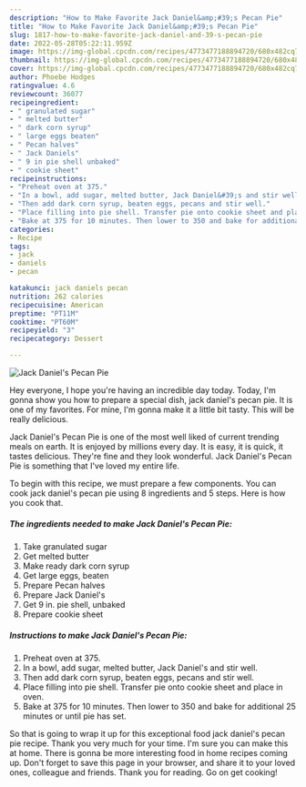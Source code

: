 ```yaml
---
description: "How to Make Favorite Jack Daniel&amp;#39;s Pecan Pie"
title: "How to Make Favorite Jack Daniel&amp;#39;s Pecan Pie"
slug: 1817-how-to-make-favorite-jack-daniel-and-39-s-pecan-pie
date: 2022-05-28T05:22:11.959Z
image: https://img-global.cpcdn.com/recipes/4773477188894720/680x482cq70/jack-daniels-pecan-pie-recipe-main-photo.jpg
thumbnail: https://img-global.cpcdn.com/recipes/4773477188894720/680x482cq70/jack-daniels-pecan-pie-recipe-main-photo.jpg
cover: https://img-global.cpcdn.com/recipes/4773477188894720/680x482cq70/jack-daniels-pecan-pie-recipe-main-photo.jpg
author: Phoebe Hodges
ratingvalue: 4.6
reviewcount: 36077
recipeingredient:
- " granulated sugar"
- " melted butter"
- " dark corn syrup"
- " large eggs beaten"
- " Pecan halves"
- " Jack Daniels"
- " 9 in pie shell unbaked"
- " cookie sheet"
recipeinstructions:
- "Preheat oven at 375."
- "In a bowl, add sugar, melted butter, Jack Daniel&#39;s and stir well."
- "Then add dark corn syrup, beaten eggs, pecans and stir well."
- "Place filling into pie shell. Transfer pie onto cookie sheet and place in oven."
- "Bake at 375 for 10 minutes. Then lower to 350 and bake for additional 25 minutes or until pie has set."
categories:
- Recipe
tags:
- jack
- daniels
- pecan

katakunci: jack daniels pecan 
nutrition: 262 calories
recipecuisine: American
preptime: "PT11M"
cooktime: "PT60M"
recipeyield: "3"
recipecategory: Dessert

---
```



![Jack Daniel&#39;s Pecan Pie](https://img-global.cpcdn.com/recipes/4773477188894720/680x482cq70/jack-daniels-pecan-pie-recipe-main-photo.jpg)

Hey everyone, I hope you're having an incredible day today. Today, I'm gonna show you how to prepare a special dish, jack daniel&#39;s pecan pie. It is one of my favorites. For mine, I'm gonna make it a little bit tasty. This will be really delicious.



Jack Daniel&#39;s Pecan Pie is one of the most well liked of current trending meals on earth. It is enjoyed by millions every day. It is easy, it is quick, it tastes delicious. They're fine and they look wonderful. Jack Daniel&#39;s Pecan Pie is something that I've loved my entire life.


To begin with this recipe, we must prepare a few components. You can cook jack daniel&#39;s pecan pie using 8 ingredients and 5 steps. Here is how you cook that.

<!--inarticleads1-->

##### The ingredients needed to make Jack Daniel&#39;s Pecan Pie:

1. Take  granulated sugar
1. Get  melted butter
1. Make ready  dark corn syrup
1. Get  large eggs, beaten
1. Prepare  Pecan halves
1. Prepare  Jack Daniel&#39;s
1. Get  9 in. pie shell, unbaked
1. Prepare  cookie sheet




<!--inarticleads2-->

##### Instructions to make Jack Daniel&#39;s Pecan Pie:

1. Preheat oven at 375.
1. In a bowl, add sugar, melted butter, Jack Daniel&#39;s and stir well.
1. Then add dark corn syrup, beaten eggs, pecans and stir well.
1. Place filling into pie shell. Transfer pie onto cookie sheet and place in oven.
1. Bake at 375 for 10 minutes. Then lower to 350 and bake for additional 25 minutes or until pie has set.




So that is going to wrap it up for this exceptional food jack daniel&#39;s pecan pie recipe. Thank you very much for your time. I'm sure you can make this at home. There is gonna be more interesting food in home recipes coming up. Don't forget to save this page in your browser, and share it to your loved ones, colleague and friends. Thank you for reading. Go on get cooking!
